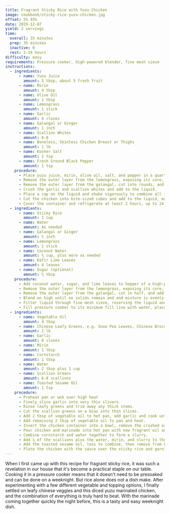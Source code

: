 ```yaml
---
title: Fragrant Sticky Rice with Yuzu Chicken
image: cookbook/sticky-rice-yuzu-chicken.jpg
offset: 5% 45%
date: 2019-12-07
yield: 2 servings
time:
  overall: 35 minutes
  prep: 35 minutes
  inactive: 0
  rest: 2-24 hours
difficulty: easy
requirements: Pressure cooker, high-powered blender, fine mesh sieve
instructions:
  - ingredients:
      - name: Yuzu Juice
        amount: 5 tbsp, about 5 fresh fruit
      - name: Mirin
        amount: 4 tbsp
      - name: Olive Oil
        amount: 1 tbsp
      - name: Lemongrass
        amount: 1 stick
      - name: Garlic
        amount: 4 cloves
      - name: Galangal or Ginger
        amount: 1 inch
      - name: Scallion Whites
        amount: 6-8
      - name: Boneless, Skinless Chicken Breast or Thighs
        amount: 1 lb
      - name: Kosher Salt
        amount: 2 tsp
      - name: Fresh Ground Black Pepper
        amount: 1 tsp
    procedure:
      - Place yuzu juice, mirin, olive oil, salt, and pepper in a quart container or similar.
      - Remove the outer layer from the lemongrass, exposing its core, remove both ends, divide into equal-sized pieces, crush, and add to the liquid.
      - Remove the outer layer from the galangal, cut into rounds, and add to the liquid.
      - Crush the garlic and scallion whites and add to the liquid.
      - Place a cap on the liquid and shake vigorously to combine all ingredients and lightly emulsify.
      - Cut the chicken into bite-sized cubes and add to the liquid, making sure all cubes are submerged.
      - Cover the container and refrigerate at least 2 hours, up to 24 hours.
  - ingredients:
      - name: Sticky Rice
        amount: 1 cup
      - name: Water
        amount: As needed
      - name: Galangal or Ginger
        amount: ½ inch
      - name: Lemongrass
        amount: 1 stick
      - name: Coconut Water
        amount: ⅔ cup, plus more as needed
      - name: Kafir Lime Leaves
        amount: 4 leaves
      - name: Sugar (optional)
        amount: ½ tbsp
    procedure:
      - Add coconut water, sugar, and lime leaves to hopper of a high-powered blender.
      - Remove the outer layer from the lemongrass, exposing its core, remove both ends, divide into equal-sized pieces, and add to the blender.
      - Remove the outer layer from the galangal, cut in half, and add to the blender.
      - Blend on high until no solids remain and and mixture is evenly combined.
      - Filter liquid through fine mesh sieve, reserving the liquid and discarding the solids.
      - Fill pressure cooker to its minimum fill line with water, place a stainless steel steaming rack or similar stand into the water ensuring its top sits above the water line, add rice and liquid into a flat-bottomed stainless steel bowl, ensuring the liquid covers the rice (if not, add more coconut water), and pressure cook on high (12psi) for 12 minutes. Let the pressure come down naturally when cooking is complete. <br><br><strong>Note:</strong> If you plan on doubling this recipe, the cook time for the rice will need to double as well.
  - ingredients:
      - name: Vegetable Oil
        amount: 4 tbsp
      - name: Chinese Leafy Greens, e.g. Snow Pea Leaves, Chinese Broccoli
        amount: 1 lb
      - name: Garlic
        amount: 6 cloves
      - name: Mirin
        amount: 1 tbsp
      - name: Cornstarch
        amount: 1 tbsp
      - name: Water
        amount: 2 tbsp plus 1 cup
      - name: Scallion Greens
        amount: 6-8 scallions
      - name: Toasted Sesame Oil
        amount: 1 tsp
    procedure:
      - Preheat pan or wok over high heat
      - Finely slice garlic into very thin slivers.
      - Rinse leafy greens and trim away any thick stems.
      - Cut the scallion greens on a bias into thin slices.
      - Add 2 tbsp of vegetable oil to hot pan, add garlic and cook until fragrant and lightly golden brown, add the leafy greens, and cook down until greens are bright green and tender. They should shrink significantly in size. Remove from pan, set aside, and cover.
      - Add remaining 2 tbsp of vegetable oil to pan and heat.
      - Invert the chicken container into a bowl, remove the crushed aromatics, and add them to the hot oil. Cook until fragrant, then remove.
      - Pour chicken and marinade into hot pan with now fragrant oil and cook until chicken no longer appears raw.
      - Combine cornstarch and water together to form a slurry.
      - Add ¾ of the scallions plus the water, mirin, and slurry to the pan, stir to combine evenly, and then cook down until most of the liquid has boiled off and the sauce has thickened.
      - Add the toasted sesame oil, toss to combine, then remove from heat.
      - Plate the chicken with the sauce over the sticky rice and garnish with remaining scallions.
---
```


When I first came up with this recipe for fragrant sticky rice, it was such a revelation in our house that it's become a practical staple on our table. Cooking it in a pressure cooker means that it doesn't need to be presoaked and can be done on a weeknight. But rice alone does not a dish make. After experimenting with a few different vegetable and topping options, I finally settled on leafy chinese veggies and this diced yuzu marinated chicken, and the combination of everything is truly hard to beat. With the marinade coming together quickly the night before, this is a tasty and easy weeknight dish.
